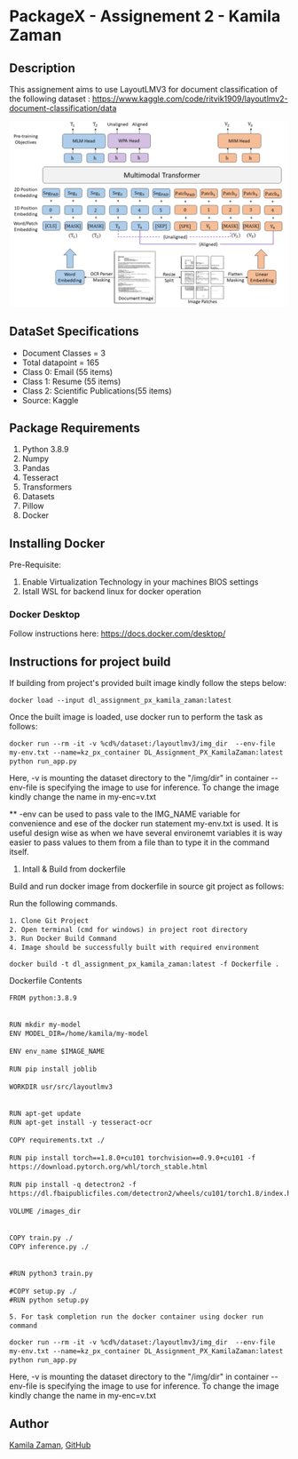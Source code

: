 # PackageX - Assignement 2 - Kamila Zaman

## Description

This assignement aims to use LayoutLMV3 for document classification of the following dataset :
https://www.kaggle.com/code/ritvik1909/layoutlmv2-document-classification/data


![Alt](/layoutlmv3_architecture.png "Title")

## DataSet Specifications


* Document Classes = 3
* Total datapoint = 165
* Class 0: Email (55 items)
* Class 1: Resume (55 items)
* Class 2: Scientific Publications(55 items)
* Source: Kaggle

## Package Requirements 

1. Python 3.8.9
2. Numpy
3. Pandas
4. Tesseract
5. Transformers
6. Datasets
7. Pillow
8. Docker 


## Installing Docker

Pre-Requisite:
1. Enable Virtualization Technology in your machines BIOS settings
2. Istall WSL for backend linux for docker operation

### Docker Desktop

Follow instructions here: 
https://docs.docker.com/desktop/


## Instructions for project build

If building from project's provided built image kindly follow the steps below:

```
docker load --input dl_assignment_px_kamila_zaman:latest 
```

Once the built image is loaded, use docker run to perform the task as follows:

```
docker run --rm -it -v %cd%/dataset:/layoutlmv3/img_dir  --env-file my-env.txt --name=kz_px_container DL_Assignment_PX_KamilaZaman:latest python run_app.py
```

Here, 
-v is mounting the dataset directory to the "/img/dir" in container 
--env-file is specifying the image to use for inference. To change the image kindly change the name in my-enc=v.txt

**
-env can be used to pass vale to the IMG_NAME variable for convenience and ese of the docker run statement my-env.txt is used. It is useful design wise as when we have several environemt variables it is way easier to pass values to them from a file than to type it in the command itself.




1. Intall & Build from dockerfile


Build and run docker image from dockerfile in source git project as follows:

Run the following commands.

    1. Clone Git Project
    2. Open terminal (cmd for windows) in project root directory
    3. Run Docker Build Command 
    4. Image should be successfully built with required environment 
   

```
docker build -t dl_assignment_px_kamila_zaman:latest -f Dockerfile .
```


Dockerfile Contents
```
FROM python:3.8.9


RUN mkdir my-model
ENV MODEL_DIR=/home/kamila/my-model

ENV env_name $IMAGE_NAME

RUN pip install joblib

WORKDIR usr/src/layoutlmv3


RUN apt-get update
RUN apt-get install -y tesseract-ocr

COPY requirements.txt ./

RUN pip install torch==1.8.0+cu101 torchvision==0.9.0+cu101 -f https://download.pytorch.org/whl/torch_stable.html

RUN pip install -q detectron2 -f https://dl.fbaipublicfiles.com/detectron2/wheels/cu101/torch1.8/index.html

VOLUME /images_dir


COPY train.py ./
COPY inference.py ./


#RUN python3 train.py

#COPY setup.py ./
#RUN python setup.py

```

 
    5. For task completion run the docker container using docker run command
  

```
docker run --rm -it -v %cd%/dataset:/layoutlmv3/img_dir  --env-file my-env.txt --name=kz_px_container DL_Assignment_PX_KamilaZaman:latest python run_app.py
```

Here, 
-v is mounting the dataset directory to the "/img/dir" in container 
--env-file is specifying the image to use for inference. To change the image kindly change the name in my-enc=v.txt





## Author

[Kamila Zaman](www.linkedin.com/in/kamila-zaman), [GitHub](https://github.com/abaranovskis-redsamurai)


